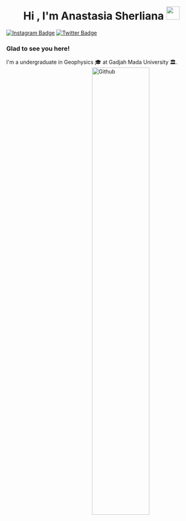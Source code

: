 ## <h1 align="center"><b>Hi , I'm Anastasia Sherliana </b><img src="https://media.giphy.com/media/hvRJCLFzcasrR4ia7z/giphy.gif" width="35">
[![Instagram Badge](https://img.shields.io/badge/-Instagram-e4405f?style=flat-square&logo=Instagram&logoColor=white)](https://instagram.com/_asherliaa/)
[![Twitter Badge](https://img.shields.io/badge/-Twitter-00acee?style=flat-square&logo=Twitter&logoColor=white)](https://twitter.com/inisherli)
### Glad to see you here!
I'm a undergraduate in Geophysics 🎓 at Gadjah Mada University 🏛.
<img width="55%" align="right" alt="Github" src="https://raw.githubusercontent.com/onimur/.github/master/.resources/git-header.svg" />
